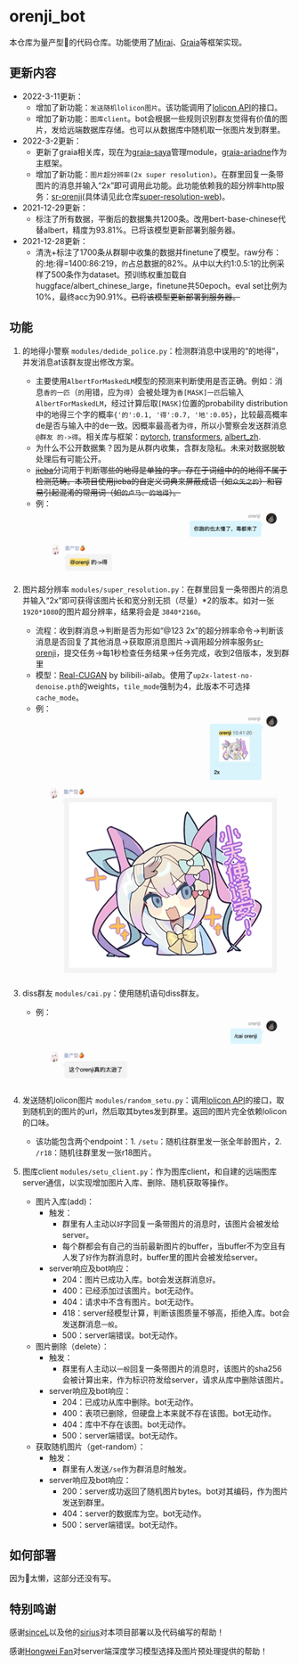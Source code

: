 # orenji_bot

本仓库为量产型🍊的代码仓库。功能使用了[Mirai](https://github.com/mamoe/mirai)、[Graia](https://github.com/GraiaProject/)等框架实现。

## 更新内容
- 2022-3-11更新：
  - 增加了新功能：`发送随机lolicon图片`。该功能调用了[lolicon API](https://api.lolicon.app/#/setu?id=size)的接口。
  - 增加了新功能：`图库client`。bot会根据一些规则识别群友觉得有价值的图片，发给远端数据库存储。也可以从数据库中随机取一张图片发到群里。
- 2022-3-2更新：
  - 更新了graia相关库，现在为[graia-saya](https://github.com/GraiaProject/Saya)管理module，[graia-ariadne](https://github.com/GraiaProject/Ariadne/)作为主框架。
  - 增加了新功能：`图片超分辨率(2x super resolution)`。在群里回复一条带图片的消息并输入“2x”即可调用此功能。此功能依赖我的超分辨率http服务：[sr-orenji](http://sr-orenji.ml:6990/)(具体请见此仓库[super-resolution-web](https://github.com/buptorange/super-resolution-web-public))。
- 2021-12-29更新：
  - 标注了所有数据，平衡后的数据集共1200条。改用bert-base-chinese代替albert，精度为93.81%。已将该模型更新部署到服务器。
- 2021-12-28更新：
  - 清洗+标注了1700条从群聊中收集的数据并finetune了模型。raw分布：的:地:得=1400:86:219，`的`占总数据的82%。从中以大约1:0.5:1的比例采样了500条作为dataset。预训练权重加载自huggface/albert_chinese_large，finetune共50epoch。eval set比例为10%，最终acc为90.91%。~~已将该模型更新部署到服务器。~~


## 功能
1. 的地得小警察 `modules/dedide_police.py`：检测群消息中误用的“的地得”，并发消息at该群友提出修改方案。
    - 主要使用`AlbertForMaskedLM`模型的预测来判断使用是否正确。例如：消息`香的一匹`（`的`用错，应为`得`）会被处理为`香[MASK]一匹`后输入`AlbertForMaskedLM`，经过计算后取`[MASK]`位置的probability distribution中的地得三个字的概率`{'的':0.1, '得':0.7, '地':0.05}`，比较最高概率de是否与输入中的de一致。因概率最高者为`得`，所以小警察会发送群消息`@群友 的->得`。相关库与框架：[pytorch](https://github.com/pytorch/pytorch), [transformers](https://github.com/huggingface/transformers), [albert_zh](https://github.com/brightmart/albert_zh).
    - 为什么不公开数据集？因为是从群内收集，含群友隐私。未来对数据脱敏处理后有可能公开。
    - ~~[jieba](https://github.com/fxsjy/jieba)~~分词用于判断哪~~些的地得是单独的字。存在于词组中的的地得不属于检测范畴。本项目使用jieba的自定义词典来屏蔽成语（如`众矢之的`）和容易引起混淆的常用词（如`的卢马`、`的地得`）。~~
    - 例：![Alt text](images/dedide_example.png?raw=true "dedide_example")

2. 图片超分辨率 `modules/super_resolution.py`：在群里回复一条带图片的消息并输入“2x”即可获得该图片长和宽分别无损（尽量）\*2的版本。如对一张`1920*1080`的图片超分辨率，结果将会是 `3840*2160`。
    - 流程：收到群消息->判断是否为形如“@123 2x”的超分辨率命令->判断该消息是否回复了其他消息->获取原消息图片->调用超分辨率服务[sr-orenji](http://sr-orenji.ml:6990/)，提交任务->每1秒检查任务结果->任务完成，收到2倍版本，发到群里
    - 模型：[Real-CUGAN](https://github.com/bilibili/ailab/tree/main/Real-CUGAN) by bilibili-ailab。使用了`up2x-latest-no-denoise.pth`的weights，`tile_mode`强制为4，此版本不可选择`cache_mode`。
    - 例：![Alt text](images/sr_example.png?raw=true "sr_example")

3. diss群友 `modules/cai.py`：使用随机语句diss群友。
    - 例：![Alt text](images/cai_example.png?raw=true "cai_example")
     
4. 发送随机lolicon图片 `modules/random_setu.py`：调用[lolicon API](https://api.lolicon.app/#/setu?id=size)的接口，取到随机到的图片的url，然后取其bytes发到群里。返回的图片完全依赖lolicon的口味。
    - 该功能包含两个endpoint：1. `/setu`：随机往群里发一张全年龄图片，2. `/r18`：随机往群里发一张r18图片。

5. 图库client `modules/setu_client.py`：作为图库client，和自建的远端图库server通信，以实现增加图片入库、删除、随机获取等操作。
    - 图片入库(add)：
      - 触发：
        - 群里有人主动以`好`字回复一条带图片的消息时，该图片会被发给server。
        - 每个群都会有自己的当前最新图片的buffer，当buffer不为空且有人发了`好`作为群消息时，buffer里的图片会被发给server。
      - server响应及bot响应：
        - 204：图片已成功入库。bot会发送群消息`好`。
        - 400：已经添加过该图片。bot无动作。
        - 404：请求中不含有图片。bot无动作。
        - 418：server经模型计算，判断该图质量不够高，拒绝入库。bot会发送群消息`一般`。
        - 500：server端错误。bot无动作。
    - 图片删除（delete）：
      - 触发：
        - 群里有人主动以`一般`回复一条带图片的消息时，该图片的sha256会被计算出来，作为标识符发给server，请求从库中删除该图片。
      - server响应及bot响应：
        - 204：已成功从库中删除。bot无动作。
        - 400：表项已删除，但硬盘上本来就不存在该图。bot无动作。
        - 404：库中不存在该图。bot无动作。
        - 500：server端错误。bot无动作。
    - 获取随机图片（get-random）：
      - 触发：
        - 群里有人发送`/se`作为群消息时触发。
      - server响应及bot响应：
        - 200：server成功返回了随机图片bytes。bot对其编码，作为图片发送到群里。
        - 404：server的数据库为空。bot无动作。
        - 500：server端错误。bot无动作。

## 如何部署
因为🍊太懒，这部分还没有写。

## 特别鸣谢
感谢[sinceL](https://github.com/vayske)以及他的[sirius](https://github.com/vayske/sirius)对本项目部署以及代码编写的帮助！

感谢[Hongwei Fan](https://github.com/hwfan)对server端深度学习模型选择及图片预处理提供的帮助！
